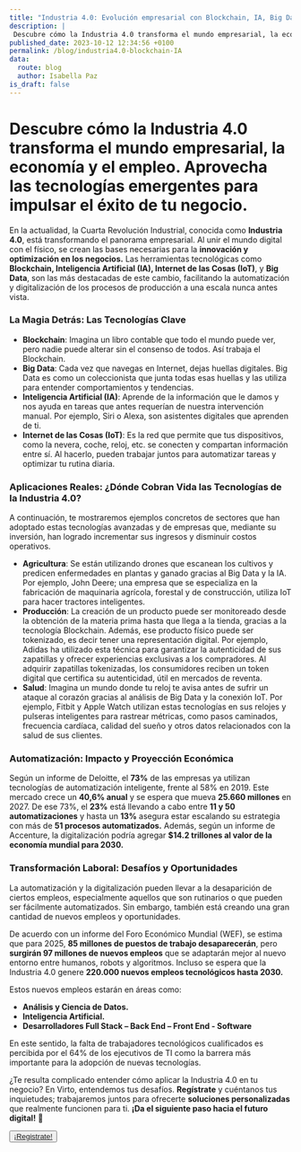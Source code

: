 ```yaml
---
title: "Industria 4.0: Evolución empresarial con Blockchain, IA, Big Data & IoT"
description: |
 Descubre cómo la Industria 4.0 transforma el mundo empresarial, la economía y el empleo. Aprovecha las tecnologías emergentes para impulsar el éxito de tu negocio.
published_date: 2023-10-12 12:34:56 +0100
permalink: /blog/industria4.0-blockchain-IA
data:
  route: blog
  author: Isabella Paz
is_draft: false
---
```



# Descubre cómo la Industria 4.0 transforma el mundo empresarial, la economía y el empleo. Aprovecha las tecnologías emergentes para impulsar el éxito de tu negocio.

En la actualidad, la Cuarta Revolución Industrial, conocida como **Industria 4.0**, está transformando el panorama empresarial. Al unir el mundo digital con el físico, se crean las bases necesarias para la **innovación y optimización en los negocios.**
Las herramientas tecnológicas como **Blockchain, Inteligencia Artificial (IA), Internet de las Cosas (IoT)**, y **Big Data**, son las más destacadas de este cambio, facilitando la automatización y digitalización de los procesos de producción a una escala nunca antes vista.


### La Magia Detrás: Las Tecnologías Clave

- **Blockchain**: Imagina un libro contable que todo el mundo puede ver, pero nadie puede alterar sin el consenso de todos. Así trabaja el Blockchain.
- **Big Data**: Cada vez que navegas en Internet, dejas huellas digitales. Big Data es como un coleccionista que junta todas esas huellas y las utiliza para entender comportamientos y tendencias.
- **Inteligencia Artificial (IA)**: Aprende de la información que le damos y nos ayuda en tareas que antes requerían de nuestra intervención manual. Por ejemplo, Siri o Alexa, son asistentes digitales que aprenden de ti.
- **Internet de las Cosas (IoT)**: Es la red que permite que tus dispositivos, como la nevera, coche, reloj, etc. se conecten y compartan información entre sí. Al hacerlo, pueden trabajar juntos para automatizar tareas y optimizar tu rutina diaria.


### Aplicaciones Reales: ¿Dónde Cobran Vida las Tecnologías de la Industria 4.0?

A continuación, te mostraremos ejemplos concretos de sectores que han adoptado estas tecnologías avanzadas y de empresas que, mediante su inversión, han logrado incrementar sus ingresos y disminuir costos operativos.

- **Agricultura**: Se están utilizando drones que escanean los cultivos y predicen enfermedades en plantas y ganado gracias al Big Data y la IA. 
Por ejemplo, John Deere; una empresa que se especializa en la fabricación de maquinaria agrícola, forestal y de construcción, utiliza IoT para hacer tractores inteligentes.
- **Producción**: La creación de un producto puede ser monitoreado desde la obtención de la materia prima hasta que llega a la tienda, gracias a la tecnología Blockchain. 
Además, ese producto físico puede ser tokenizado, es decir tener una representación digital. 
Por ejemplo, Adidas ha utilizado esta técnica para garantizar la autenticidad de sus zapatillas y ofrecer experiencias exclusivas a los compradores. 
Al adquirir zapatillas tokenizadas, los consumidores reciben un token digital que certifica su autenticidad, útil en mercados de reventa. 
- **Salud**: Imagina un mundo donde tu reloj te avisa antes de sufrir un ataque al corazón gracias al análisis de Big Data y la conexión IoT.
Por ejemplo, Fitbit y Apple Watch utilizan estas tecnologías en sus relojes y pulseras inteligentes para rastrear métricas, como pasos caminados, frecuencia cardíaca, calidad del sueño y otros datos relacionados con la salud de sus clientes.

### Automatización: Impacto y Proyección Económica
Según un informe de Deloitte, el **73%** de las empresas ya utilizan tecnologías de automatización inteligente, frente al 58% en 2019. Este mercado crece un **40,6% anual** y se espera que mueva **25.660 millones** en 2027.
De ese 73%, el **23%** está llevando a cabo entre **11 y 50 automatizaciones** y hasta un **13%** asegura estar escalando su estrategia con más de **51 procesos automatizados.**
Además, según un informe de Accenture, la digitalización podría agregar **$14.2 trillones al valor de la economía mundial para 2030.**

### Transformación Laboral: Desafíos y Oportunidades

La automatización y la digitalización pueden llevar a la desaparición de ciertos empleos, especialmente aquellos que son rutinarios o que pueden ser fácilmente automatizados. Sin embargo, también está creando una gran cantidad de nuevos empleos y oportunidades.

De acuerdo con un informe del Foro Económico Mundial (WEF), se estima que para 2025, **85 millones de puestos de trabajo desaparecerán**, pero **surgirán 97 millones de nuevos empleos** que se adaptarán mejor al nuevo entorno entre humanos, robots y algoritmos. Incluso se espera que la Industria 4.0 genere **220.000 nuevos empleos tecnológicos hasta 2030.**

Estos nuevos empleos estarán en áreas como: 
- **Análisis y Ciencia de Datos.**
- **Inteligencia Artificial.**
- **Desarrolladores Full Stack – Back End – Front End - Software**

En este sentido, la falta de trabajadores tecnológicos cualificados es percibida por el 64% de los ejecutivos de TI como la barrera más importante para la adopción de nuevas tecnologías.

¿Te resulta complicado entender cómo aplicar la Industria 4.0 en tu negocio? En Virto, entendemos tus desafíos. **Regístrate** y cuéntanos tus inquietudes; trabajaremos juntos para ofrecerte **soluciones personalizadas** que realmente funcionen para ti. **¡Da el siguiente paso hacia el futuro digital!** 🚀


<button>
	<a href="https://forms.gle/hSjzyETwuGMadsaU8" >
	¡Registrate!
	</a>
</button>